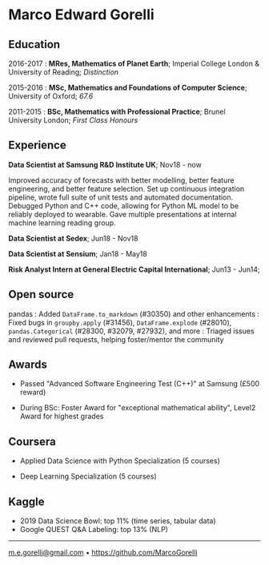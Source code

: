Marco Edward Gorelli
============

Education
---------

2016-2017
:   **MRes, Mathematics of Planet Earth**; Imperial
    College London & University of Reading; _Distinction_

2015-2016
:   **MSc, Mathematics and Foundations of Computer Science**;
    University of Oxford; _67.6_

2011-2015
:   **BSc, Mathematics with Professional Practice**;
    Brunel University London; _First Class Honours_

Experience
----------

**Data Scientist at Samsung R&D Institute UK**; Nov18 - now

Improved accuracy of forecasts with better modelling, better feature engineering, and better feature selection. Set up continuous integration pipeline, wrote full suite of unit tests and automated documentation. Debugged Python and C++ code, allowing for Python ML model to be reliably deployed to wearable. Gave multiple presentations at internal machine learning reading group.

**Data Scientist at Sedex**; Jun18 - Nov18

**Data Scientist at Sensium**; Jan18 - May18

**Risk Analyst Intern at General Electric Capital International**; Jun13 - Jun14;

Open source
-----------
pandas
:   Added `DataFrame.to_markdown` (#30350) and other enhancements
:   Fixed bugs in `groupby.apply` (#31456), `DataFrame.explode` (#28010),  \
    `pandas.Categorical` (#28300, #32079, #27932), and more
:   Triaged issues and reviewed pull requests, helping foster/mentor the community

Awards
------

* Passed "Advanced Software Engineering Test (C++)" at Samsung (£500 reward)

* During BSc: Foster Award for "exceptional mathematical ability", Level2 Award for highest grades

Coursera
--------

* Applied Data Science with Python Specialization (5 courses)

* Deep Learning Specialization (5 courses)

Kaggle
------

* 2019 Data Science Bowl: top 11% (time series, tabular data)
* Google QUEST Q&A Labeling: top 13% (NLP)

----------------------------------------------
<m.e.gorelli@gmail.com> • https://github.com/MarcoGorelli
